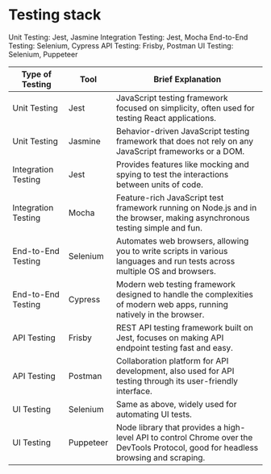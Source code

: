 
# Testing stack

Unit Testing: Jest, Jasmine
Integration Testing: Jest, Mocha
End-to-End Testing: Selenium, Cypress
API Testing: Frisby, Postman
UI Testing: Selenium, Puppeteer


| Type of Testing   | Tool      | Brief Explanation |
|-------------------|-----------|--------------------|
| Unit Testing      | Jest      | JavaScript testing framework focused on simplicity, often used for testing React applications. |
| Unit Testing      | Jasmine   | Behavior-driven JavaScript testing framework that does not rely on any JavaScript frameworks or a DOM. |
| Integration Testing | Jest    | Provides features like mocking and spying to test the interactions between units of code. |
| Integration Testing | Mocha    | Feature-rich JavaScript test framework running on Node.js and in the browser, making asynchronous testing simple and fun. |
| End-to-End Testing  | Selenium | Automates web browsers, allowing you to write scripts in various languages and run tests across multiple OS and browsers. |
| End-to-End Testing  | Cypress  | Modern web testing framework designed to handle the complexities of modern web apps, running natively in the browser. |
| API Testing        | Frisby    | REST API testing framework built on Jest, focuses on making API endpoint testing fast and easy. |
| API Testing        | Postman   | Collaboration platform for API development, also used for API testing through its user-friendly interface. |
| UI Testing         | Selenium  | Same as above, widely used for automating UI tests. |
| UI Testing         | Puppeteer | Node library that provides a high-level API to control Chrome over the DevTools Protocol, good for headless browsing and scraping. |

